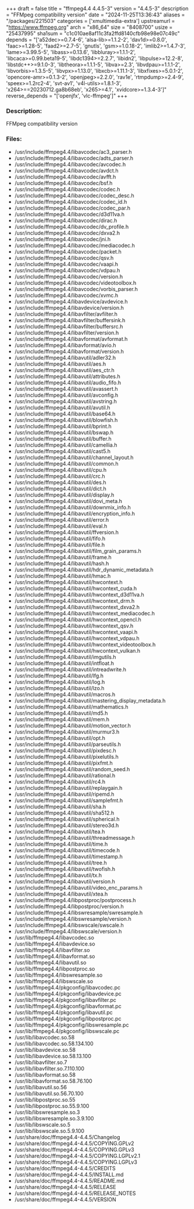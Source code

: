 +++
draft = false
title = "ffmpeg4.4 4.4.5-3"
version = "4.4.5-3"
description = "FFMpeg compatibility version"
date = "2024-11-25T13:36:43"
aliases = "/packages/221503"
categories = ['xmultimedia-extra']
upstreamurl = "https://www.ffmpeg.org"
arch = "x86_64"
size = "8408700"
usize = "25437995"
sha1sum = "c1c010ae8af11c3fa2ffd8140cfb98e98e07c49c"
depends = "['a52dec>=0.7.4-6', 'alsa-lib>=1.1.2-2', 'dav1d>=0.8.0', 'faac>=1.28-5', 'faad2>=2.7-5', 'gnutls', 'gsm>=1.0.18-2', 'imlib2>=1.4.7-3', 'lame>=3.99.5-5', 'libass>=0.13.6', 'libbluray>=1.1.1-2', 'libcaca>=0.99.beta19-5', 'libdc1394>=2.2.7', 'libidn2', 'libpulse>=12.2-8', 'libstdc++>=9.1.0-3', 'libtheora>=1.1.1-5', 'libva>=2.3', 'libvdpau>=1.1.1-2', 'libvorbis>=1.3.5-5', 'libvpx>=1.13.0', 'libxcb>=1.11.1-3', 'libxfixes>=5.0.1-2', 'opencore-amr>=0.1.3-2', 'openjpeg>=2.2.0', 'rav1e', 'rtmpdump>=2.4-9', 'speex>=1.2rc2-4', 'svt-av1', 'v4l-utils>=1.8.1-3', 'x264>==20230712.ga8b68eb', 'x265>=4.1', 'xvidcore>=1.3.4-3']"
reverse_depends = "['openjfx', 'vlc-ffmpeg']"
+++
### Description: 
FFMpeg compatibility version

### Files: 
* /usr/include/ffmpeg4.4/libavcodec/ac3_parser.h
* /usr/include/ffmpeg4.4/libavcodec/adts_parser.h
* /usr/include/ffmpeg4.4/libavcodec/avcodec.h
* /usr/include/ffmpeg4.4/libavcodec/avdct.h
* /usr/include/ffmpeg4.4/libavcodec/avfft.h
* /usr/include/ffmpeg4.4/libavcodec/bsf.h
* /usr/include/ffmpeg4.4/libavcodec/codec.h
* /usr/include/ffmpeg4.4/libavcodec/codec_desc.h
* /usr/include/ffmpeg4.4/libavcodec/codec_id.h
* /usr/include/ffmpeg4.4/libavcodec/codec_par.h
* /usr/include/ffmpeg4.4/libavcodec/d3d11va.h
* /usr/include/ffmpeg4.4/libavcodec/dirac.h
* /usr/include/ffmpeg4.4/libavcodec/dv_profile.h
* /usr/include/ffmpeg4.4/libavcodec/dxva2.h
* /usr/include/ffmpeg4.4/libavcodec/jni.h
* /usr/include/ffmpeg4.4/libavcodec/mediacodec.h
* /usr/include/ffmpeg4.4/libavcodec/packet.h
* /usr/include/ffmpeg4.4/libavcodec/qsv.h
* /usr/include/ffmpeg4.4/libavcodec/vaapi.h
* /usr/include/ffmpeg4.4/libavcodec/vdpau.h
* /usr/include/ffmpeg4.4/libavcodec/version.h
* /usr/include/ffmpeg4.4/libavcodec/videotoolbox.h
* /usr/include/ffmpeg4.4/libavcodec/vorbis_parser.h
* /usr/include/ffmpeg4.4/libavcodec/xvmc.h
* /usr/include/ffmpeg4.4/libavdevice/avdevice.h
* /usr/include/ffmpeg4.4/libavdevice/version.h
* /usr/include/ffmpeg4.4/libavfilter/avfilter.h
* /usr/include/ffmpeg4.4/libavfilter/buffersink.h
* /usr/include/ffmpeg4.4/libavfilter/buffersrc.h
* /usr/include/ffmpeg4.4/libavfilter/version.h
* /usr/include/ffmpeg4.4/libavformat/avformat.h
* /usr/include/ffmpeg4.4/libavformat/avio.h
* /usr/include/ffmpeg4.4/libavformat/version.h
* /usr/include/ffmpeg4.4/libavutil/adler32.h
* /usr/include/ffmpeg4.4/libavutil/aes.h
* /usr/include/ffmpeg4.4/libavutil/aes_ctr.h
* /usr/include/ffmpeg4.4/libavutil/attributes.h
* /usr/include/ffmpeg4.4/libavutil/audio_fifo.h
* /usr/include/ffmpeg4.4/libavutil/avassert.h
* /usr/include/ffmpeg4.4/libavutil/avconfig.h
* /usr/include/ffmpeg4.4/libavutil/avstring.h
* /usr/include/ffmpeg4.4/libavutil/avutil.h
* /usr/include/ffmpeg4.4/libavutil/base64.h
* /usr/include/ffmpeg4.4/libavutil/blowfish.h
* /usr/include/ffmpeg4.4/libavutil/bprint.h
* /usr/include/ffmpeg4.4/libavutil/bswap.h
* /usr/include/ffmpeg4.4/libavutil/buffer.h
* /usr/include/ffmpeg4.4/libavutil/camellia.h
* /usr/include/ffmpeg4.4/libavutil/cast5.h
* /usr/include/ffmpeg4.4/libavutil/channel_layout.h
* /usr/include/ffmpeg4.4/libavutil/common.h
* /usr/include/ffmpeg4.4/libavutil/cpu.h
* /usr/include/ffmpeg4.4/libavutil/crc.h
* /usr/include/ffmpeg4.4/libavutil/des.h
* /usr/include/ffmpeg4.4/libavutil/dict.h
* /usr/include/ffmpeg4.4/libavutil/display.h
* /usr/include/ffmpeg4.4/libavutil/dovi_meta.h
* /usr/include/ffmpeg4.4/libavutil/downmix_info.h
* /usr/include/ffmpeg4.4/libavutil/encryption_info.h
* /usr/include/ffmpeg4.4/libavutil/error.h
* /usr/include/ffmpeg4.4/libavutil/eval.h
* /usr/include/ffmpeg4.4/libavutil/ffversion.h
* /usr/include/ffmpeg4.4/libavutil/fifo.h
* /usr/include/ffmpeg4.4/libavutil/file.h
* /usr/include/ffmpeg4.4/libavutil/film_grain_params.h
* /usr/include/ffmpeg4.4/libavutil/frame.h
* /usr/include/ffmpeg4.4/libavutil/hash.h
* /usr/include/ffmpeg4.4/libavutil/hdr_dynamic_metadata.h
* /usr/include/ffmpeg4.4/libavutil/hmac.h
* /usr/include/ffmpeg4.4/libavutil/hwcontext.h
* /usr/include/ffmpeg4.4/libavutil/hwcontext_cuda.h
* /usr/include/ffmpeg4.4/libavutil/hwcontext_d3d11va.h
* /usr/include/ffmpeg4.4/libavutil/hwcontext_drm.h
* /usr/include/ffmpeg4.4/libavutil/hwcontext_dxva2.h
* /usr/include/ffmpeg4.4/libavutil/hwcontext_mediacodec.h
* /usr/include/ffmpeg4.4/libavutil/hwcontext_opencl.h
* /usr/include/ffmpeg4.4/libavutil/hwcontext_qsv.h
* /usr/include/ffmpeg4.4/libavutil/hwcontext_vaapi.h
* /usr/include/ffmpeg4.4/libavutil/hwcontext_vdpau.h
* /usr/include/ffmpeg4.4/libavutil/hwcontext_videotoolbox.h
* /usr/include/ffmpeg4.4/libavutil/hwcontext_vulkan.h
* /usr/include/ffmpeg4.4/libavutil/imgutils.h
* /usr/include/ffmpeg4.4/libavutil/intfloat.h
* /usr/include/ffmpeg4.4/libavutil/intreadwrite.h
* /usr/include/ffmpeg4.4/libavutil/lfg.h
* /usr/include/ffmpeg4.4/libavutil/log.h
* /usr/include/ffmpeg4.4/libavutil/lzo.h
* /usr/include/ffmpeg4.4/libavutil/macros.h
* /usr/include/ffmpeg4.4/libavutil/mastering_display_metadata.h
* /usr/include/ffmpeg4.4/libavutil/mathematics.h
* /usr/include/ffmpeg4.4/libavutil/md5.h
* /usr/include/ffmpeg4.4/libavutil/mem.h
* /usr/include/ffmpeg4.4/libavutil/motion_vector.h
* /usr/include/ffmpeg4.4/libavutil/murmur3.h
* /usr/include/ffmpeg4.4/libavutil/opt.h
* /usr/include/ffmpeg4.4/libavutil/parseutils.h
* /usr/include/ffmpeg4.4/libavutil/pixdesc.h
* /usr/include/ffmpeg4.4/libavutil/pixelutils.h
* /usr/include/ffmpeg4.4/libavutil/pixfmt.h
* /usr/include/ffmpeg4.4/libavutil/random_seed.h
* /usr/include/ffmpeg4.4/libavutil/rational.h
* /usr/include/ffmpeg4.4/libavutil/rc4.h
* /usr/include/ffmpeg4.4/libavutil/replaygain.h
* /usr/include/ffmpeg4.4/libavutil/ripemd.h
* /usr/include/ffmpeg4.4/libavutil/samplefmt.h
* /usr/include/ffmpeg4.4/libavutil/sha.h
* /usr/include/ffmpeg4.4/libavutil/sha512.h
* /usr/include/ffmpeg4.4/libavutil/spherical.h
* /usr/include/ffmpeg4.4/libavutil/stereo3d.h
* /usr/include/ffmpeg4.4/libavutil/tea.h
* /usr/include/ffmpeg4.4/libavutil/threadmessage.h
* /usr/include/ffmpeg4.4/libavutil/time.h
* /usr/include/ffmpeg4.4/libavutil/timecode.h
* /usr/include/ffmpeg4.4/libavutil/timestamp.h
* /usr/include/ffmpeg4.4/libavutil/tree.h
* /usr/include/ffmpeg4.4/libavutil/twofish.h
* /usr/include/ffmpeg4.4/libavutil/tx.h
* /usr/include/ffmpeg4.4/libavutil/version.h
* /usr/include/ffmpeg4.4/libavutil/video_enc_params.h
* /usr/include/ffmpeg4.4/libavutil/xtea.h
* /usr/include/ffmpeg4.4/libpostproc/postprocess.h
* /usr/include/ffmpeg4.4/libpostproc/version.h
* /usr/include/ffmpeg4.4/libswresample/swresample.h
* /usr/include/ffmpeg4.4/libswresample/version.h
* /usr/include/ffmpeg4.4/libswscale/swscale.h
* /usr/include/ffmpeg4.4/libswscale/version.h
* /usr/lib/ffmpeg4.4/libavcodec.so
* /usr/lib/ffmpeg4.4/libavdevice.so
* /usr/lib/ffmpeg4.4/libavfilter.so
* /usr/lib/ffmpeg4.4/libavformat.so
* /usr/lib/ffmpeg4.4/libavutil.so
* /usr/lib/ffmpeg4.4/libpostproc.so
* /usr/lib/ffmpeg4.4/libswresample.so
* /usr/lib/ffmpeg4.4/libswscale.so
* /usr/lib/ffmpeg4.4/pkgconfig/libavcodec.pc
* /usr/lib/ffmpeg4.4/pkgconfig/libavdevice.pc
* /usr/lib/ffmpeg4.4/pkgconfig/libavfilter.pc
* /usr/lib/ffmpeg4.4/pkgconfig/libavformat.pc
* /usr/lib/ffmpeg4.4/pkgconfig/libavutil.pc
* /usr/lib/ffmpeg4.4/pkgconfig/libpostproc.pc
* /usr/lib/ffmpeg4.4/pkgconfig/libswresample.pc
* /usr/lib/ffmpeg4.4/pkgconfig/libswscale.pc
* /usr/lib/libavcodec.so.58
* /usr/lib/libavcodec.so.58.134.100
* /usr/lib/libavdevice.so.58
* /usr/lib/libavdevice.so.58.13.100
* /usr/lib/libavfilter.so.7
* /usr/lib/libavfilter.so.7.110.100
* /usr/lib/libavformat.so.58
* /usr/lib/libavformat.so.58.76.100
* /usr/lib/libavutil.so.56
* /usr/lib/libavutil.so.56.70.100
* /usr/lib/libpostproc.so.55
* /usr/lib/libpostproc.so.55.9.100
* /usr/lib/libswresample.so.3
* /usr/lib/libswresample.so.3.9.100
* /usr/lib/libswscale.so.5
* /usr/lib/libswscale.so.5.9.100
* /usr/share/doc/ffmpeg4.4-4.4.5/Changelog
* /usr/share/doc/ffmpeg4.4-4.4.5/COPYING.GPLv2
* /usr/share/doc/ffmpeg4.4-4.4.5/COPYING.GPLv3
* /usr/share/doc/ffmpeg4.4-4.4.5/COPYING.LGPLv2.1
* /usr/share/doc/ffmpeg4.4-4.4.5/COPYING.LGPLv3
* /usr/share/doc/ffmpeg4.4-4.4.5/CREDITS
* /usr/share/doc/ffmpeg4.4-4.4.5/INSTALL.md
* /usr/share/doc/ffmpeg4.4-4.4.5/README.md
* /usr/share/doc/ffmpeg4.4-4.4.5/RELEASE
* /usr/share/doc/ffmpeg4.4-4.4.5/RELEASE_NOTES
* /usr/share/doc/ffmpeg4.4-4.4.5/VERSION
